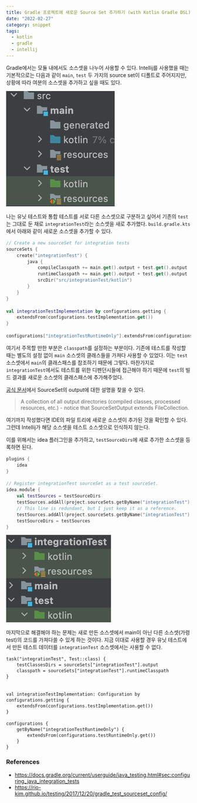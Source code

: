 ```yaml
---
title: Gradle 프로젝트에 새로운 Source Set 추가하기 (with Kotlin Gradle DSL)
date: "2022-02-27"
category: snippet
tags:
  - kotlin
  - gradle
  - intellij
---
```


Gradle에서는 모듈 내에서도 소스셋을 나누어 사용할 수 있다. Intellij를 사용했을 때는 기본적으로는 다음과 같이 `main`, `test` 두 가지의 source set이 디폴트로 주어지지만, 상황에 따라 여분의 소스셋을 추가하고 싶을 때도 있다.

![main and test source sets](./20220227-source-set-in-kotlin-gradle-dsl/main-and-test.png)

나는 유닛 테스트와 통합 테스트를 서로 다른 소스셋으로 구분하고 싶어서 기존의 `test`는 그대로 둔 채로 `integrationTest`라는 소스셋을 새로 추가했다. `build.gradle.kts`에서 아래와 같이 새로운 소스셋을 추가할 수 있다.

```kotlin
// Create a new sourceSet for integration tests
sourceSets {
    create("integrationTest") {
        java {
            compileClasspath += main.get().output + test.get().output
            runtimeClasspath += main.get().output + test.get().output
            srcDir("src/integrationTest/kotlin")
        }
    }
}

val integrationTestImplementation by configurations.getting {
    extendsFrom(configurations.testImplementation.get())
}

configurations["integrationTestRuntimeOnly"].extendsFrom(configurations.testRuntimeOnly.get())
```

여기서 주목할 만한 부분은 `classpath`를 설정하는 부분이다. 기존에 테스트를 작성할 때는 별도의 설정 없이 `main` 소스셋의 클래스들을 가져다 사용할 수 있었다. 이는 `test` 소스셋에서 `main`의 클래스패스를 참조하기 때문에 그렇다. 마찬가지로 `integrationTest`에서도 테스트를 위한 디펜던시들에 접근해야 하기 때문에 `test`의 빌드 결과를 새로운 소스셋의 클래스패스에 추가해주었다.

[공식 문서](https://docs.gradle.org/current/dsl/org.gradle.api.tasks.SourceSetOutput.html)에서 SourceSet의 output에 대한 설명을 찾을 수 있다.

> A collection of all output directories (compiled classes, processed resources, etc.) - notice that SourceSetOutput extends FileCollection.

여기까지 작성했다면 IDE의 파일 트리에 새로운 소스셋이 추가된 것을 확인할 수 있다. 그런데 Intellij가 해당 소스셋을 테스트 소스셋으로 인식하지 않는다.

이를 위해서는 idea 플러그인을 추가하고, `testSourceDirs`에 새로 추가한 소스셋을 등록하면 된다.

```kotlin
plugins {
    idea
}

// Register integrationTest sourceSet as a test sourceSet.
idea.module {
    val testSources = testSourceDirs
    testSources.addAll(project.sourceSets.getByName("integrationTest").java.srcDirs)
    // This line is redundant, but I just keep it as a reference.
    testSources.addAll(project.sourceSets.getByName("integrationTest").resources.srcDirs)
    testSourceDirs = testSources
}
```

![recognize as test source set](./20220227-source-set-in-kotlin-gradle-dsl/test-source-set.png)

마지막으로 해결해야 하는 문제는 새로 만든 소스셋에서 main이 아닌 다른 소스셋(가령 test)의 코드를 가져다쓸 수 있게 하는 것이다. 지금 이대로 사용할 경우 유닛 테스트에서 만든 테스트 데이터를 `integrationTest` 소스셋에서는 사용할 수 없다.

```
task("integrationTest", Test::class) {
    testClassesDirs = sourceSets["integrationTest"].output
    classpath = sourceSets["integrationTest"].runtimeClasspath
}


val integrationTestImplementation: Configuration by configurations.getting {
    extendsFrom(configurations.testImplementation.get())
}

configurations {
    getByName("integrationTestRuntimeOnly") {
        extendsFrom(configurations.testRuntimeOnly.get())
    }
}
```

### References

- https://docs.gradle.org/current/userguide/java_testing.html#sec:configuring_java_integration_tests
- https://rio-kim.github.io/testing/2017/12/20/gradle_test_sourceset_config/
